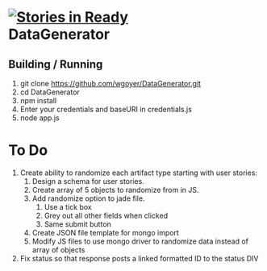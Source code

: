 [![Stories in Ready](https://badge.waffle.io/wgoyer/DataGenerator.png)](http://waffle.io/wgoyer/DataGenerator)  
DataGenerator
=============

Building / Running
------------------

1.	git clone https://github.com/wgoyer/DataGenerator.git
2.	cd DataGenerator
3.	npm install
4.  Enter your credentials and baseURI in credentials.js
5.  node app.js

To Do
=============

1.  Create ability to randomize each artifact type starting with user stories: 
	1.	Design a schema for user stories.
	2.  Create array of 5 objects to randomize from in JS.
	3.  Add randomize option to jade file.
		1.  Use a tick box
		2.  Grey out all other fields when clicked
		3.  Same submit button
	4.  Create JSON file template for mongo import
	5.  Modify JS files to use mongo driver to randomize data instead of array of objects
2.  Fix status so that response posts a linked formatted ID to the status DIV
	